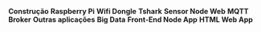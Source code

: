 **Construção**
**Raspberry Pi**
**Wifi Dongle**
**Tshark**
**Sensor Node Web**
**MQTT Broker**
**Outras aplicações**
**Big Data**
**Front-End Node App**
**HTML Web App**
